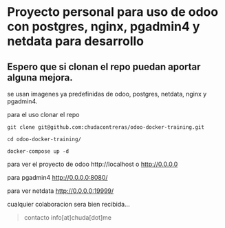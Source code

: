 # Proyecto personal para uso de odoo con postgres, nginx, pgadmin4 y netdata para desarrollo

## Espero que si clonan el repo puedan aportar alguna mejora.

se usan imagenes ya predefinidas de odoo, postgres, netdata, nginx y pgadmin4.

para el uso clonar el repo 

`git clone git@github.com:chudacontreras/odoo-docker-training.git`

`cd odoo-docker-training/`

`docker-compose up -d`

para ver el proyecto de odoo http://localhost o http://0.0.0.0

para pgadmin4 http://0.0.0.0:8080/

para ver netdata http://0.0.0.0:19999/

cualquier colaboracion sera bien recibida...

> contacto info[at]chuda[dot]me
